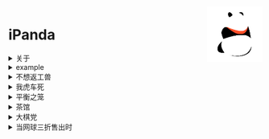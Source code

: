 <img src="logo/panda.png" align="right" height="110"/>

# iPanda

<details><summary>关于</summary>
这是一个用来收集网络上给人以启迪的图像项目。
</details>

<details><summary>example</summary>
![famous map](main_page.png)

这是一张十分著名的拿破仑行军图，在一张图里面记载了六种数据：拿破仑军队的人数、行军距离、温度、经纬度、移动方向、以及时间－地域关系。
</details>

<details><summary>不想返工兽</summary>
[不想返工兽the panda does not want to work](/the_work_panda_story)
</details>

<details><summary>我虎车死</summary>
[我虎车死me tiger car die](/the_cat_open_the_car)
</details>

<details><summary>平衡之笼</summary>
[平衡之笼balanced cage](/balanced_cage)
</details>

<details><summary>茶馆</summary>
[茶馆Chaguan](/Chaguan)
</details>

<details><summary>大棋党</summary>
[大棋党big chess party](/big_chess_party)
</details>

<details><summary>当网球三折售出时</summary>
[当网球3折售出时when tennis balls are 70% off](/when_tennis_balls_are_seventy_percent_off)
</details>
